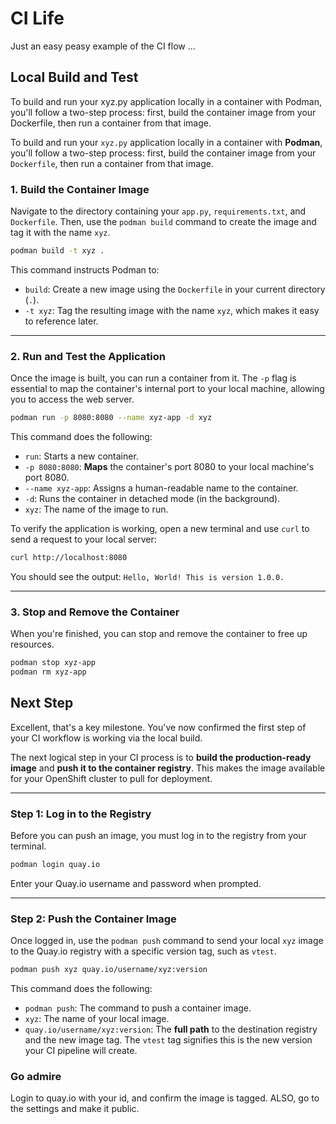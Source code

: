 # CI Life

Just an easy peasy example of the CI flow ...

## Local Build and Test

To build and run your xyz.py application locally in a container with Podman, you'll follow a two-step process: first, build the container image from your Dockerfile, then run a container from that image.

To build and run your `xyz.py` application locally in a container with **Podman**, you'll follow a two-step process: first, build the container image from your `Dockerfile`, then run a container from that image.

### 1\. Build the Container Image

Navigate to the directory containing your `app.py`, `requirements.txt`, and `Dockerfile`. Then, use the `podman build` command to create the image and tag it with the name `xyz`.

```bash
podman build -t xyz .
```

This command instructs Podman to:

  * `build`: Create a new image using the `Dockerfile` in your current directory (`.`).
  * `-t xyz`: Tag the resulting image with the name `xyz`, which makes it easy to reference later.

-----

### 2\. Run and Test the Application

Once the image is built, you can run a container from it. The `-p` flag is essential to map the container's internal port to your local machine, allowing you to access the web server.

```bash
podman run -p 8080:8080 --name xyz-app -d xyz
```

This command does the following:

  * `run`: Starts a new container.
  * `-p 8080:8080`: **Maps** the container's port 8080 to your local machine's port 8080.
  * `--name xyz-app`: Assigns a human-readable name to the container.
  * `-d`: Runs the container in detached mode (in the background).
  * `xyz`: The name of the image to run.

To verify the application is working, open a new terminal and use `curl` to send a request to your local server:

```bash
curl http://localhost:8080
```

You should see the output: `Hello, World! This is version 1.0.0.`

-----

### 3\. Stop and Remove the Container

When you're finished, you can stop and remove the container to free up resources.

```bash
podman stop xyz-app
podman rm xyz-app
```

## Next Step

Excellent, that's a key milestone. You've now confirmed the first step of your CI workflow is working via the local build.

The next logical step in your CI process is to **build the production-ready image** and **push it to the container registry**. This makes the image available for your OpenShift cluster to pull for deployment.

-----

### Step 1: Log in to the Registry

Before you can push an image, you must log in to the registry from your terminal.

```bash
podman login quay.io
```

Enter your Quay.io username and password when prompted.

-----

### Step 2: Push the Container Image

Once logged in, use the `podman push` command to send your local `xyz` image to the Quay.io registry with a specific version tag, such as `vtest`.

```bash
podman push xyz quay.io/username/xyz:version
```

This command does the following:

  * `podman push`: The command to push a container image.
  * `xyz`: The name of your local image.
  * `quay.io/username/xyz:version`: The **full path** to the destination registry and the new image tag. The `vtest` tag signifies this is the new version your CI pipeline will create.

### Go admire

Login to quay.io with your id, and confirm the image is tagged.  ALSO, go to the settings and make it public.
